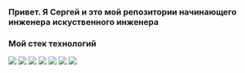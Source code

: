 ### Привет. Я Сергей и это мой репозитории начинающего инженера искуственного инженера

### Мой стек технологий
<img src="https://img.shields.io/badge/Python-black?style=for-the-badge&logo=Python&logoColor=green"/> <img src="https://img.shields.io/badge/Django-black?style=for-the-badge&logo=Django&logoColor=blue"/> <img src="https://img.shields.io/badge/PostgreSQL-black?style=for-the-badge&logo=PostgreSQL&logoColor=white"/> <img src="https://img.shields.io/badge/PyTorch-black?style=for-the-badge&logo=PyTorch&logoColor=red"/> <img src="https://img.shields.io/badge/Docker-black?style=for-the-badge&logo=Docker&logoColor=Fuchsia"/> <img src="https://img.shields.io/badge/Git-black?style=for-the-badge&logo=Git&logoColor=green"/> <img src="https://img.shields.io/badge/Github-black?style=for-the-badge&logo=Github&logoColor=blue"/> 
